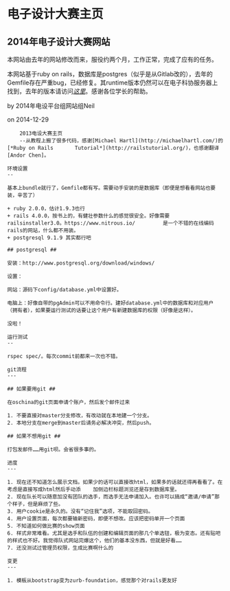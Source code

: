 电子设计大赛主页
==
2014年电子设计大赛网站
--
本网站由去年的网站修改而来，服役约两个月，工作正常，完成了应有的任务。

本网站基于ruby on rails，数据库是postgres（似乎是从Gitlab改的），去年的Gemfile存在严重bug，已经修复。其runtime版本仍然可以在电子科协服务器上找到，去年的版本请访问[*这里*](http://git.oschina.net/stieizc/thedc-2013)。感谢各位学长的帮助。

by 2014年电设平台组网站组Neil

on 2014-12-29


        2013电设大赛主页
        --从教程上搬了很多代码，感谢[Michael Hartl](http://michaelhartl.com/)的[*Ruby on Rails       Tutorial*](http://railstutorial.org/)，也感谢翻译[Andor Chen]。

    环境设置
    --

    基本上bundle就行了，Gemfile都有写。需要动手安装的是数据库（即便是想看看网站也要装，辛苦了）

    + ruby 2.0.0，估计1.9.3也行
    + rails 4.0.0，按书上的，有健壮参数什么的感觉很安全。好像需要railsinstaller3.0。https://www.nitrous.io/         是一个不错的在线编码rails的网站，什么都不用装。
    + postgresql 9.1.9 其实都行吧
    
    ## postgresql ##
    
    安装：http://www.postgresql.org/download/windows/
    
    设置：
    
    网站：源码下config/database.yml中设置好。
    
    电脑上：好像自带的pgAdmin可以不用命令行。建好database.yml中的数据库和对应用户（拥有者），如果要运行测试的话要让这个用户有新建数据库的权限（好像是这样）。
    
    没啦！
    
    运行测试
    --
    
    rspec spec/。每次commit前都来一次也不错。
    
    git流程
    ---
    
    ## 如果要用git ##
    
    在oschina的git页面申请个账户，然后发个邮件过来
    
    1. 不要直接对master分支修改，有改动就在本地建一个分支。
    2. 本地分支在merge到master后请务必解决冲突，然后push。
    
    ## 如果不想用git ##
    
    打包发邮件……用git呗。会省很多事的。
    
    进度
    ---
    
    1. 现在还不知道怎么展示文档。如果少的话可以直接改html，如果多的话就还得再看看了。在考虑是直接写成html然后手动添    加侧边栏标题浏览还是存到数据库里。
    2. 现在队长可以随意加没有团队的选手，而选手无法申请加入。也许可以搞成“邀请/申请”那个样子，但是麻烦了些。
    3. 用户cookie是永久的。没有“记住我”选项，不能取回密码。
    4. 用户设置页面，每次都要输新密码，即便不想改。应该把密码单开一个页面
    5. 不知道如何做比赛的show页面
    6. 样式非常难看。尤其是选手和队伍的创建和编辑页面的那几个单选钮，极为变态。还有贴吧的样式也不好。我觉得队式网站完爆这个，他们的基本没东西，但就是好看……
    7. 还没测试过管理员权限，生成比赛啊什么的
    
    变更
    ---
    
    1. 模板从bootstrap变为zurb-foundation，感觉那个对rails更友好
    
